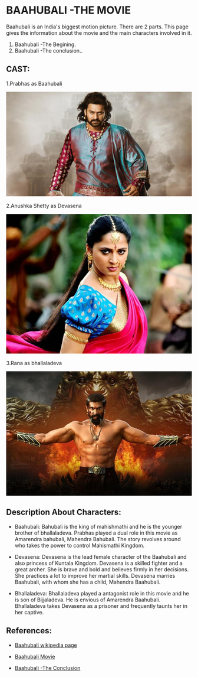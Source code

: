 # BAAHUBALI -THE MOVIE
Baahubali is an India's biggest motion picture. There are 2 parts. This page gives the information about the movie and the main characters involved in it.
  1. Baahubali -The Begining.
  2. Baahubali -The conclusion..

## CAST:

   1.Prabhas as Baahubali

   ![](Baahubali.jpeg)

   2.Anushka Shetty as Devasena

   ![](1495622679_anushka-shetty-baahubali.jpg)

   3.Rana as bhallaladeva

   ![](baahubali.jpg)

## Description About Characters:
- Baahubali:
Bahubali is the king of mahishmathi and he is the younger brother of bhallaladeva. Prabhas played a dual role in this movie as Amarendra bahubali, Mahendra Bahubali. The story revolves around who takes the power to control Mahismathi Kingdom.

- Devasena:
Devasena is the lead female character of the Baahubali and also princess of Kuntala Kingdom. Devasena is a skilled fighter and a great archer. She is brave and bold and believes firmly in her decisions. She practices a lot to improve her martial skills. Devasena marries Baahubali, with whom she has a child, Mahendra Baahubali.

- Bhallaladeva:
Bhallaladeva played a antagonist role in this movie and he is son of Bijjaladeva. He is envious of Amarendra Baahubali. Bhallaladeva takes Devasena as a prisoner and frequently taunts her in her captive. 
 
## References:
- [Baahubali wikipedia page](https://en.wikipedia.org/wiki/Baahubali:_The_Beginning)

- [Baahubali Movie](https://www.youtube.com/watch?v=nI7xZM8M3FE)

- [Baahubali -The Conclusion](https://en.wikipedia.org/wiki/Baahubali_2:_The_Conclusion)
